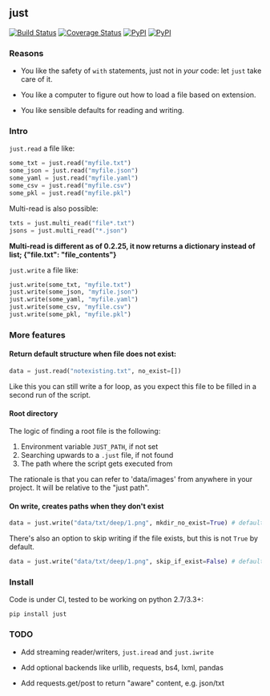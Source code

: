 ## just

[![Build Status](https://travis-ci.org/kootenpv/just.svg?branch=master)](https://travis-ci.org/kootenpv/just)
[![Coverage Status](https://coveralls.io/repos/github/kootenpv/just/badge.svg?branch=master)](https://coveralls.io/github/kootenpv/just?branch=master)
[![PyPI](https://img.shields.io/pypi/v/just.svg?style=flat-square)](https://pypi.python.org/pypi/just/)
[![PyPI](https://img.shields.io/pypi/pyversions/just.svg?style=flat-square)](https://pypi.python.org/pypi/just/)

### Reasons

- You like the safety of `with` statements, just not in *your* code: let `just` take care of it.

- You like a computer to figure out how to load a file based on extension.

- You like sensible defaults for reading and writing.

### Intro

`just.read` a file like:

```python
some_txt = just.read("myfile.txt")
some_json = just.read("myfile.json")
some_yaml = just.read("myfile.yaml")
some_csv = just.read("myfile.csv")
some_pkl = just.read("myfile.pkl")
```

Multi-read is also possible:

```python
txts = just.multi_read("file*.txt")
jsons = just.multi_read("*.json")
```

**Multi-read is different as of 0.2.25, it now returns a dictionary instead of list; {"file.txt": "file_contents"}**

`just.write` a file like:

```python
just.write(some_txt, "myfile.txt")
just.write(some_json, "myfile.json")
just.write(some_yaml, "myfile.yaml")
just.write(some_csv, "myfile.csv")
just.write(some_pkl, "myfile.pkl")
```

### More features

#### Return default structure when file does not exist:

```python
data = just.read("notexisting.txt", no_exist=[])
```

Like this you can still write a for loop, as you expect this file to be filled in a second run of the script.

#### Root directory

The logic of finding a root file is the following:

1. Environment variable `JUST_PATH`, if not set
2. Searching upwards to a `.just` file, if not found
3. The path where the script gets executed from

The rationale is that you can refer to 'data/images' from anywhere in your project. It will be relative to the "just path".

#### On write, creates paths when they don't exist

```python
data = just.write("data/txt/deep/1.png", mkdir_no_exist=True) # default
```

There's also an option to skip writing if the file exists, but this is not `True` by default.

```python
data = just.write("data/txt/deep/1.png", skip_if_exist=False) # default
```

### Install

Code is under CI, tested to be working on python 2.7/3.3+:

    pip install just

### TODO

- Add streaming reader/writers, `just.iread` and `just.iwrite`

- Add optional backends like urllib, requests, bs4, lxml, pandas

- Add requests.get/post to return "aware" content, e.g. json/txt
